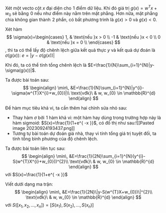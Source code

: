 Xét một vecto cột $x$ đại diện cho $\hspace{0pt}1$ điểm dữ liệu. Khi đó giá trị $g(x)=w^{T}x+w_{0}$ sẽ bằng $\hspace{0pt}0$ nếu như điểm này nằm trên mặt phẳng. Hơn nữa, mặt phẳng chia không gian thành $\hspace{0pt}2$ phần, có bất phương trình là $g(x)>0$ và $g(x)<0$.

Xét hàm
$$
\sigma(x)=\begin{cases}
1,  & \text{nếu }x > 0 \\
-1  & \text{nếu }x < 0 \\
0  & \text{nếu }x = 0 \\
\end{cases}
$$, thì ta có thể lấy độ chênh lệch giữa kết quả thực $y$ và kết quả dự đoán là $\sigma(g(x))$: $e=|y-\sigma(g(x))|$

Khi đó, ta có thể tính tổng chênh lệch là $E=\frac{1}{N}\sum_{i=1}^{N}|y-\sigma(g(x))|$.

Ta được bài toán sau:
$$
\begin{align}
\min\, &E=\frac{1}{N}\sum_{i=1}^{N}|y^{i}-\sigma(w^{T}X^{i}+w_{0})|\\
\text{vđk}\  & w, w_{0} \in  \mathbb{R}^{d}
\end{align}
$$

Để hàm mục tiêu khả vi, ta cần thêm hai chỉnh sửa nhỏ sau:
- Thay hàm $\sigma$ bởi $\hspace{0pt}1$ hàm khả vi: một hàm hay dùng trong trường hợp này là hàm sigmoid: $S(x)=\frac{1}{1+e^{ -x }}$, có đồ thị như sau:![[Pasted image 20230924193437.png]]
- Tương tự bài toán dự đoán giá nhà, thay vì tính tổng giá trị tuyệt đối, ta tính tổng bình phương của độ chênh lệch.


Ta được bài toán liên tục sau:
$$
\begin{align}
\min\, &E=\frac{1}{2N}\sum_{i=1}^{N}(y^{i}-S(w^{T}X^{i}+w_{0}))^{2}\\
\text{vđk}\  & w, w_{0} \in  \mathbb{R}^{d}
\end{align}
$$
với $S(x)=\frac{1}{1+e^{ -x }}$

Viết dưới dạng ma trận:
$$
\begin{align}
\min\, &E=\frac{1}{2N}\|y-S(w^{T}X+w_{0})\|^{2}\\
\text{vđk}\  & w, w_{0} \in  \mathbb{R}^{d}
\end{align}
$$
với $S([x_{1}, x_{2}, \dots, x_{n}])=[S(x_{1}), S(x_{2}), \dots, S(x_{n})]$

